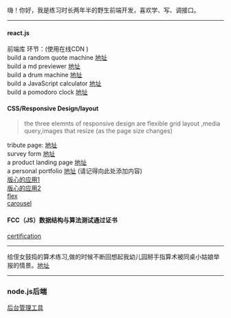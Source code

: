  嗨！你好，我是练习时长两年半的野生前端开发，喜欢学、写、调接口。<br/>
***
#### react.js 
前端库 环节：(使用在线CDN )<br/>
build a random quote machine [地址](http://liulaoliu.github.io/fcc_demo/random-quote-machine)<br/>
build a md previewer [地址](https://liulaoliu.github.io/fcc_demo/markdown-previewer)<br/>
build a drum machine [地址](https://liulaoliu.github.io/fcc_demo/drum-machine)<br/>
build a JavaScript calculator [地址](https://liulaoliu.github.io/fcc_demo/JavaScript-calculator)<br/>
build a pomodoro clock [地址](https://liulaoliu.github.io/fcc_demo/pomdoro-clock/)<br/>

#### CSS/Responsive Design/layout
> the three elemnts of responsive design are flexible grid layout ,media query,images that resize (as the page size changes)

tribute page: [地址](https://liulaoliu.github.io/fcc_demo/darth-vader-tribute/)<br/>
survey form [地址](https://liulaoliu.github.io/fcc_demo/survey-form)<br/>
a product landing page [地址](https://liulaoliu.github.io/fcc_demo/Product-Landing-Page)<br/>
a personal portfolio [地址](https://liulaoliu.github.io/fcc_demo/portfolio) (请记得向此处添加内容)<br/>
[版心的应用1](https://liulaoliu.github.io/layout/jd)<br/>
[版心的应用2](https://liulaoliu.github.io/layout/bilibili/)<br>
[flex](https://liulaoliu.github.io/layout/Bilibili_demonstration/responsive%20card/)<br/>
[carousel](https://liulaoliu.github.io/layout/carousel%20component/)<br/>

#### FCC（JS）数据结构与算法测试通过证书
[certification](https://www.freecodecamp.org/certification/fcc24fbe4c8-db95-4ece-8376-f1a7b0ec87ef/javascript-algorithms-and-data-structures)
***
给侄女鼓捣的算术练习,做的时候不断回想起我幼儿园掰手指算术被同桌小姑娘举报的情景。[地址](https://liulaoliu.github.io/fcc_demo/calculation-excercise)
*** 
### node.js后端
[后台管理工具](https://github.com/liulaoliu/element-admin)
